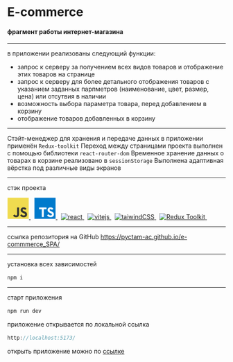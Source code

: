 # E-commerce
#### фрагмент работы интернет-магазина
---
в приложении реализованы следующий функции:
- запрос к серверу за получением всех видов товаров и отображение этих товаров на странице
- запрос к серверу для более детального отображения товаров с указанием заданных парпметров (наименование, цвет, размер, цена) или отсутвия в наличии
- возможность выбора параметра товара, перед добавлением в корзину
- отображение товаров добавленных в корзину

---
Стэйт-менеджер для хранения и передаче данных в приложении применён ```Redux-toolkit```
Переход между страницами проекта выполнен с помощью библиотеки ```react-router-dom```
Временное хранение данных о товарах в корзине реализовано в ```sessionStorage```
Выполнена адаптивная вёрстка под различные виды экранов

---

стэк проекта
<p align="left">
<a href="https://developer.mozilla.org/en-US/docs/Web/JavaScript"> <img src="https://raw.githubusercontent.com/devicons/devicon/master/icons/javascript/javascript-original.svg" alt="javascript" width="50" height="50" title='JavaScript'/> </a> &nbsp;
<a href="https://www.typescriptlang.org/"> <img src="https://raw.githubusercontent.com/devicons/devicon/master/icons/typescript/typescript-original.svg" alt="typescript" width="50" height="50" title='TypeScript'/> </a> &nbsp;
<a href="https://reactjs.org/"> <img src="https://reactnative.dev/img/header_logo.svg" alt="react" width="50" height="50" title='React'/> </a> &nbsp;
<a href="https://vitejs.dev"> <img src="https://vitejs.dev/logo.svg" alt="vitejs" width="50" height="50" title='Vite'/> </a> &nbsp;
<a href="https://tailwindcss.com/"> <img src="https://avatars.githubusercontent.com/u/67109815?s=200&v=4" alt="taiwindCSS" width="50" height="50" title='Tailwind CSS'/> </a> &nbsp;
<a href="https://redux-toolkit.js.org/"> <img src="https://redux-toolkit.js.org/img/redux.svg" alt="Redux Toolkit" width="50" height="50" title='Redux Toolkit'/> </a> &nbsp;

</p>

---
ссылка репозитория на GitHub
https://pyctam-ac.github.io/e-commmerce_SPA/

---
установка всех зависимостей
```js
npm i
```

---

старт приложения
```js
npm run dev
```

приложение открывается по локальной ссылка
```js
http://localhost:5173/
```

 открыть приложение можно по [ссылке](http://Pyctam-AC.github.io/e-commmerce_SPA)

